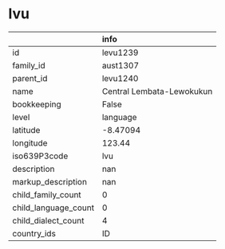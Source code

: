 # lvu
|                      | info                      |
|:---------------------|:--------------------------|
| id                   | levu1239                  |
| family_id            | aust1307                  |
| parent_id            | levu1240                  |
| name                 | Central Lembata-Lewokukun |
| bookkeeping          | False                     |
| level                | language                  |
| latitude             | -8.47094                  |
| longitude            | 123.44                    |
| iso639P3code         | lvu                       |
| description          | nan                       |
| markup_description   | nan                       |
| child_family_count   | 0                         |
| child_language_count | 0                         |
| child_dialect_count  | 4                         |
| country_ids          | ID                        |